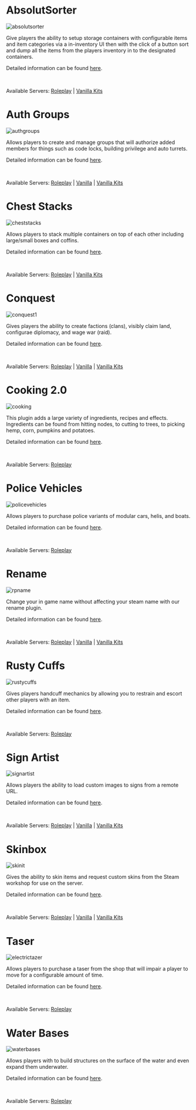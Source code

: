 # AbsolutSorter
![absolutsorter](/absolutsorter.png)

Give players the ability to setup storage containers with configurable items and item categories via a in-inventory UI then with the click of a button sort and dump all the items from the players inventory in to the designated containers.

Detailed information can be found [here](plugins/modal/test-1).

&nbsp;

Available Servers: [Roleplay](steam://connect/54.39.130.212:28015) | [Vanilla Kits](steam://connect/54.39.130.212:28015)

# Auth Groups
![authgroups](/authgroups.png)

Allows players to create and manage groups that will authorize added members for things such as code locks, building privilege and auto turrets.

Detailed information can be found [here](plugins/modal/authgroups).

&nbsp;

Available Servers: [Roleplay](steam://connect/54.39.130.212:28015) | [Vanilla](steam://connect/54.39.130.212:28015) | [Vanilla Kits](steam://connect/54.39.130.212:28015)

# Chest Stacks
![cheststacks](/cheststacks.png)

Allows players to stack multiple containers on top of each other including large/small boxes and coffins.

Detailed information can be found [here](plugins/modal/cheststacks).

&nbsp;

Available Servers: [Roleplay](steam://connect/54.39.130.212:28015) | [Vanilla Kits](steam://connect/54.39.130.212:28015)

# Conquest
![conquest1](/conquest1.png)

Gives players the ability to create factions (clans), visibly claim land, configurae diplomacy, and wage war (raid).

Detailed information can be found [here](plugins/modal/conquest).

&nbsp;

Available Servers: [Roleplay](steam://connect/54.39.130.212:28015) | [Vanilla](steam://connect/54.39.130.212:28015) | [Vanilla Kits](steam://connect/54.39.130.212:28015)

# Cooking 2.0
![cooking](/cooking.jpg)

This plugin adds a large variety of ingredients, recipes and effects. Ingredients can be found from hitting nodes, to cutting to trees, to picking hemp, corn, pumpkins and potatoes.

Detailed information can be found [here](plugins/modal/cooking).

&nbsp;

Available Servers: [Roleplay](steam://connect/54.39.130.212:28015)

# Police Vehicles
![policevehicles](/policevehicles.png)

Allows players to purchase police variants of modular cars, helis, and boats.

Detailed information can be found [here](plugins/modal/policevehicles).

&nbsp;

Available Servers: [Roleplay](steam://connect/54.39.130.212:28015)

# Rename
![rpname](/rpname.png)

Change your in game name without affecting your steam name with our rename plugin.

Detailed information can be found [here](plugins/modal/rpname).

&nbsp;

Available Servers: [Roleplay](steam://connect/54.39.130.212:28015) | [Vanilla](steam://connect/54.39.130.212:28015) | [Vanilla Kits](steam://connect/54.39.130.212:28015)

# Rusty Cuffs
![rustycuffs](/rustycuffs.png)

Gives players handcuff mechanics by allowing you to restrain and escort other players with an item.

Detailed information can be found [here](plugins/modal/rustycuffs).

&nbsp;

Available Servers: [Roleplay](steam://connect/54.39.130.212:28015)

# Sign Artist
![signartist](/signartist.png)

Allows players the ability to load custom images to signs from a remote URL.

Detailed information can be found [here](plugins/modal/signartist).

&nbsp;

Available Servers: [Roleplay](steam://connect/54.39.130.212:28015) | [Vanilla](steam://connect/54.39.130.212:28015) | [Vanilla Kits](steam://connect/54.39.130.212:28015)

# Skinbox
![skinit](/skinit.png)

Gives the ability to skin items and request custom skins from the Steam workshop for use on the server.

Detailed information can be found [here](plugins/modal/skinit).

&nbsp;

Available Servers: [Roleplay](steam://connect/54.39.130.212:28015) | [Vanilla](steam://connect/54.39.130.212:28015) | [Vanilla Kits](steam://connect/54.39.130.212:28015)

# Taser
![electrictazer](/electrictazer.png)

Allows players to purchase a taser from the shop that will impair a player to move for a configurable amount of time.

Detailed information can be found [here](plugins/modal/electrictazer).

&nbsp;

Available Servers: [Roleplay](steam://connect/54.39.130.212:28015)

# Water Bases
![waterbases](/waterbases.jpg)

Allows players with to build structures on the surface of the water and even expand them underwater.

Detailed information can be found [here](plugins/modal/waterbases).

&nbsp;

Available Servers: [Roleplay](steam://connect/54.39.130.212:28015)
